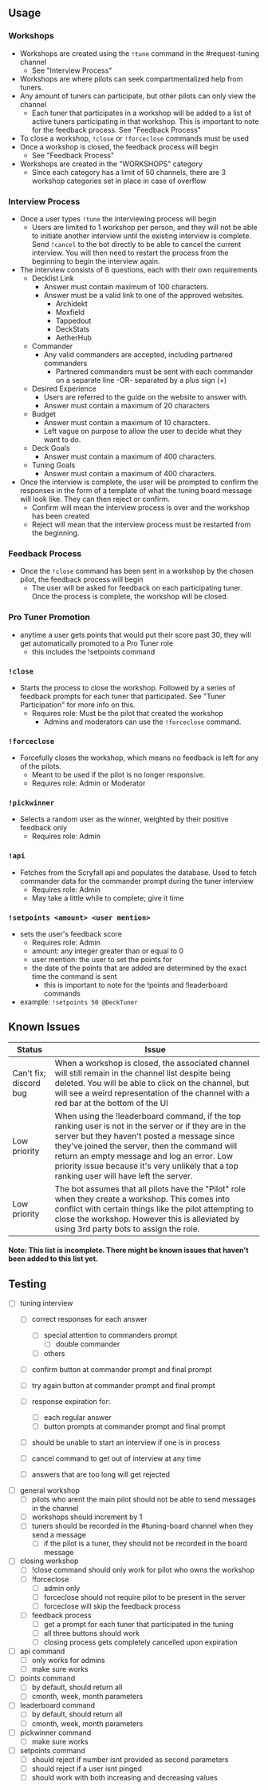 ## Usage

### Workshops
- Workshops are created using the `!tune` command in the #request-tuning channel
	- See "Interview Process"
- Workshops are where pilots can seek compartmentalized help from tuners.
- Any amount of tuners can participate, but other pilots can only view the channel
	- Each tuner that participates in a workshop will be added to a list of active tuners participating in that workshop. This is important to note for the feedback process. See "Feedback Process"
- To close a workshop, `!close` or `!forceclose` commands must be used
- Once a workshop is closed, the feedback process will begin
	- See "Feedback Process"
- Workshops are created in the "WORKSHOPS" category
	- Since each category has a limit of 50 channels, there are 3 workshop categories set in place in case of overflow

### Interview Process
- Once a user types `!tune` the interviewing process will begin
	- Users are limited to 1 workshop per person, and they will not be able to initiate another interview until the existing interview is complete. Send `!cancel` to the bot directly to be able to cancel the current interview. You will then need to restart the process from the beginning to begin the interview again.
- The interview consists of 6 questions, each with their own requirements
	-  Decklist Link
		- Answer must contain maximum of 100 characters.
		- Answer must be a valid link to one of the approved websites.
			- Archidekt
			- Moxfield
			- Tappedout
			- DeckStats
			- AetherHub
	- Commander
		- Any valid commanders are accepted, including partnered commanders
			- Partnered commanders must be sent with each commander on a separate line -OR- separated by a plus sign (+)
	- Desired Experience
		- Users are referred to the guide on the website to answer with.
		- Answer must contain a maximum of 20 characters
	- Budget
		- Answer must contain a maximum of 10 characters.
		- Left vague on purpose to allow the user to decide what they want to do.
	- Deck Goals
		- Answer must contain a maximum of 400 characters.
	- Tuning Goals
		- Answer must contain a maximum of 400 characters.
- Once the interview is complete, the user will be prompted to confirm the responses in the form of a template of what the tuning board message will look like. They can then reject or confirm. 
	- Confirm will mean the interview process is over and the workshop has been created
	- Reject will mean that the interview process must be restarted from the beginning.

### Feedback Process
- Once the `!close` command has been sent in a workshop by the chosen pilot, the feedback process will begin
	- The user will be asked for feedback on each participating tuner. Once the process is complete, the workshop will be closed. 
	
### Pro Tuner Promotion
- anytime a user gets points that would put their score past 30, they will get automatically promoted to a Pro Tuner role
	- this includes the !setpoints command

### `!close`
- Starts the process to close the workshop. Followed by a series of feedback prompts for each tuner that participated. See "Tuner Participation" for more info on this.
	- Requires role: Must be the pilot that created the workshop
		- Admins and moderators can use the `!forceclose` command.

### `!forceclose`
- Forcefully closes the workshop, which means no feedback is left for any of the pilots.
	- Meant to be used if the pilot is no longer responsive.
	- Requires role: Admin or Moderator

### `!pickwinner`
- Selects a random user as the winner, weighted by their positive feedback only
	- Requires role: Admin

### `!api`
- Fetches from the Scryfall api and populates the database. Used to fetch commander data for the commander prompt during the tuner interview
	- Requires role: Admin
	- May take a little while to complete; give it time

### `!setpoints <amount> <user mention>`
- sets the user's feedback score
	- Requires role: Admin
	- amount: any integer greater than or equal to 0
	- user mention: the user to set the points for
	- the date of the points that are added are determined by the exact time the command is sent
		- this is important to note for the !points and !leaderboard commands	
- example: `!setpoints 50 @DeckTuner`

## Known Issues
| Status |Issue |
|--|--|
|Can't fix; discord bug| When a workshop is closed, the associated channel will still remain in the channel list despite being deleted. You will be able to click on the channel, but will see a weird representation of the channel with a red bar at the bottom of the UI |
|Low priority |When using the !leaderboard command, if the top ranking user is not in the server or if they are in the server but they haven't posted a message since they've joined the server, then the command will return an empty message and log an error. Low priority issue because it's very unlikely that a top ranking user will have left the server.|
|Low priority |The bot assumes that all pilots have the "Pilot" role when they create a workshop. This comes into conflict with certain things like the pilot attempting to close the workshop. However this is alleviated by using 3rd party bots to assign the role. |
#### Note: This list is incomplete. There might be known issues that haven't been added to this list yet. 


## Testing

- [ ] tuning interview
    - [ ] correct responses for each answer
        - [ ] special attention to commanders prompt
            - [ ] double commander
        - [ ] others
    - [ ] confirm button at commander prompt and final prompt
    - [ ] try again button at commander prompt and final prompt

    - [ ] response expiration for: 
        - [ ] each regular answer
        - [ ] button prompts at commander prompt and final prompt

    - [ ] should be unable to start an interview if one is in process
    - [ ] cancel command to get out of interview at any time
    - [ ] answers that are too long will get rejected

- [ ] general workshop
    - [ ] pilots who arent the main pilot should not be able to send messages in the channel
    - [ ] workshops should increment by 1
    - [ ] tuners should be recorded in the #tuning-board channel when they send a message
        - [ ] if the pilot is a tuner, they should not be recorded in the board message

- [ ]  closing workshop
    - [ ] !close command should only work for pilot who owns the workshop
    - [ ] !forceclose
        - [ ] admin only
        - [ ] forceclose should not require pilot to be present in the server
        - [ ] forceclose will skip the feedback process
    - [ ] feedback process
        - [ ] get a prompt for each tuner that participated in the tuning
        - [ ] all three buttons should work
        - [ ] closing process gets completely cancelled upon expiration

- [ ] api command
    - [ ] only works for admins
    - [ ] make sure works

- [ ] points command
    - [ ] by default, should return all
    - [ ] cmonth, week, month parameters

- [ ] leaderboard command
    - [ ] by default, should return all
    - [ ] cmonth, week, month parameters

- [ ] pickwinner command
    - [ ] make sure works

- [ ] setpoints command
    - [ ] should reject if number isnt provided as second parameters
    - [ ] should reject if a user isnt pinged
    - [ ] should work with both increasing and decreasing values
